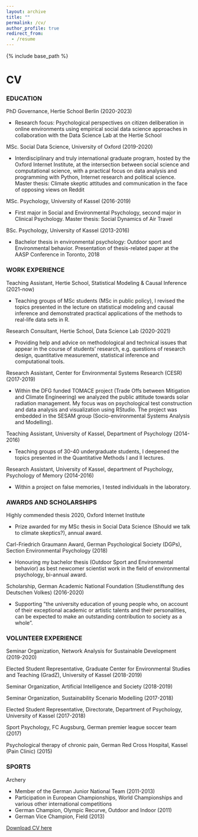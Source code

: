 ```yaml
---
layout: archive
title: ""
permalink: /cv/
author_profile: true
redirect_from:
  - /resume
---
```


{% include base_path %}
# CV

### EDUCATION

PhD Governance, Hertie School Berlin (2020-2023)

* Research focus: Psychological perspectives on citizen deliberation in online environments using empirical social data science approaches in collaboration with the Data Science Lab at the Hertie School

MSc. Social Data Science, University of Oxford (2019-2020)

* Interdisciplinary and truly international graduate program, hosted by the Oxford Internet Institute, at the intersection between social science and computational science, with a practical focus on data analysis and programming with Python, Internet research and political science. Master thesis: Climate skeptic attitudes and communication in the face of opposing views on Reddit

MSc. Psychology, University of Kassel (2016-2019)

* First major in Social and Environmental Psychology, second major in Clinical Psychology. Master thesis: Social Dynamics of Air Travel

BSc. Psychology, University of Kassel (2013-2016)

* Bachelor thesis in environmental psychology: Outdoor sport and Environmental behavior. Presentation of thesis-related paper at the AASP Conference in Toronto, 2018

### WORK EXPERIENCE

Teaching Assistant, Hertie School, Statistical Modeling & Causal Inference (2021-now)

* Teaching groups of MSc students (MSc in public policy), I revised the topics presented in the lecture on statistical modeling and causal inference and demonstrated practical applications of the methods to real-life data sets in R.

Research Consultant, Hertie School, Data Science Lab (2020-2021)

* Providing help and advice on methodological and technical issues that appear in the course of students’ research, e.g. questions of research design, quantitative measurement, statistical inference and computational tools.
 
Research Assistant, Center for Environmental Systems Research (CESR) (2017-2019)

* Within the DFG funded TOMACE project (Trade Offs between Mitigation and Climate Engineering) we analyzed the public attitude towards solar radiation management. My focus was on psychological test construction and data analysis and visualization using RStudio. The project was embedded in the SESAM group (Socio-environmental Systems Analysis and Modelling).

Teaching Assistant, University of Kassel, Department of Psychology (2014-2016)

* Teaching groups of 30-40 undergraduate students, I deepened the topics presented in the Quantitative Methods I and II lectures.

Research Assistant, University of Kassel, department of Psychology, Psychology of Memory (2014-2016)

* Within a project on false memories, I tested individuals in the laboratory.


### AWARDS AND SCHOLARSHIPS

Highly commended thesis 2020, Oxford Internet Institute

* Prize awarded for my MSc thesis in Social Data Science (Should we talk to climate skeptics?), annual award.

Carl-Friedrich Graumann Award, German Psychological Society (DGPs), Section Environmental Psychology (2018)

* Honouring my bachelor thesis (Outdoor Sport and Environmental behavior) as best newcomer
scientist work in the field of environmental psychology, bi-annual award.

Scholarship, German Academic National Foundation (Studienstiftung des Deutschen Volkes) (2016-2020)

* Supporting ”the university education of young people who, on account of their exceptional academic or artistic talents and their personalities, can be expected to make an outstanding contribution to society as a whole”.


### VOLUNTEER EXPERIENCE

Seminar Organization, Network Analysis for Sustainable Development (2019-2020)

Elected Student Representative, Graduate Center for Environmental Studies and Teaching (GradZ), University of Kassel (2018-2019)

Seminar Organization, Artificial Intelligence and Society (2018-2019)

Seminar Organization, Sustainability Scenario Modelling (2017-2018)

Elected Student Representative, Directorate, Department of Psychology, University of Kassel (2017-2018)

Sport Psychology, FC Augsburg, German premier league soccer team (2017)

Psychological therapy of chronic pain, German Red Cross Hospital, Kassel (Pain Clinic) (2015)


### SPORTS

Archery

* Member of the German Junior National Team (2011-2013)
* Participation in European Championships, World Championships and various other international competitions
* German Champion, Olympic Recurve, Outdoor and Indoor (2011)
* German Vice Champion, Field (2013)


[Download CV here](http://lfoswald.github.io/files/CV_oswald_public.pdf)
